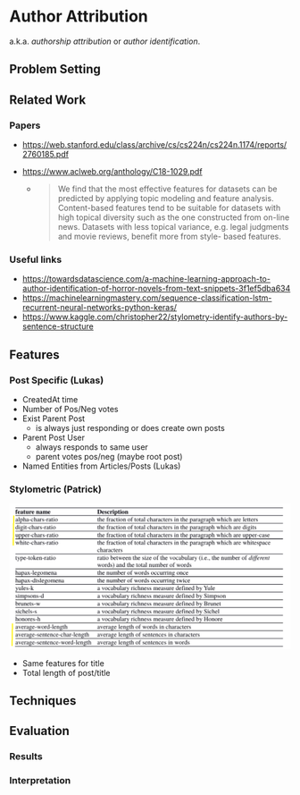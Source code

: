 # Author Attribution

a.k.a. *authorship attribution* or *author identification*.

## Problem Setting

## Related Work
### Papers
- https://web.stanford.edu/class/archive/cs/cs224n/cs224n.1174/reports/2760185.pdf
- https://www.aclweb.org/anthology/C18-1029.pdf
  
    - > We find that the most effective features for datasets can be predicted by applying topic modeling and feature analysis. Content-based features tend to be suitable for datasets with high topical diversity such as the one constructed from on-line news. Datasets with less topical variance, e.g. legal judgments and movie reviews, benefit more from style- based features.

### Useful links
- https://towardsdatascience.com/a-machine-learning-approach-to-author-identification-of-horror-novels-from-text-snippets-3f1ef5dba634
- https://machinelearningmastery.com/sequence-classification-lstm-recurrent-neural-networks-python-keras/
- https://www.kaggle.com/christopher22/stylometry-identify-authors-by-sentence-structure

## Features

### Post Specific (Lukas)

* CreatedAt time
* Number of Pos/Neg votes 
* Exist Parent Post
  * is always just responding or does create own posts
* Parent Post User
  * always responds to same user
  * parent votes pos/neg (maybe root post)
* Named Entities from Articles/Posts (Lukas)

### Stylometric (Patrick)

<img src="assets/image-20200606082356512.png" alt="image-20200606082356512" style="zoom:67%;" />

* Same features for title
* Total length of post/title

## Techniques

## Evaluation

### Results

### Interpretation